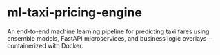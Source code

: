 # ml-taxi-pricing-engine
An end-to-end machine learning pipeline for predicting taxi fares using ensemble models, FastAPI microservices, and business logic overlays—containerized with Docker.
